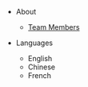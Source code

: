 <!-- navbar docs/_navbar.md -->
- About
  - [Team Members](navbar/Team/members.md) 
    
    
- Languages 
  - English
  - Chinese
  - French
